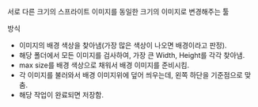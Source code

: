 
서로 다른 크기의 스프라이트 이미지를 동일한 크기의 이미지로 변경해주는 툴

방식
* 이미지의 배경 색상을 찾아냄(가장 많은 색상이 나오면 배경이라고 판정).
* 해당 폴더에서 모든 이미지를 검사하여, 가장 큰 Width, Height를 각각 찾아냄.
* max size를 배경 색상으로 채워서 배경 이미지를 준비시킴.
* 각 이미지를 불러와서 배경 이미지위에 덮어 씌우는데, 왼쪽 하단을 기준점으로 맞춤.
* 해당 작업이 완료되면 저장함.
